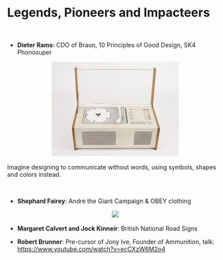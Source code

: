 # Legends, Pioneers and Impacteers

&nbsp;

- <b>Dieter Rams</b>: CDO of Braun, 10 Principles of Good Design, SK4 Phonosuper

<p align="center"> 
<img src="https://github.com/WizardOfAus/The-Ultimate-Design-Resource-Go-To/blob/master/Legendary%20Designers/Images/image.png">
</p>

Imagine designing to communicate without words, using symbols, shapes and colors instead.

&nbsp;

- <b>Shephard Fairey</b>: Andre the Giant Campaign & OBEY clothing

<p align="center"> 
<img src="https://img.rt.com/files/oldfiles/usa/shepard-fairey-hope-jail-145/obama-hope.si.jpg">
</p>


- <b>Margaret Calvert and Jock Kinneir</b>: British National Road Signs

- <b>Robert Brunner</b>: Pre-cursor of Jony Ive, Founder of Ammunition, talk: https://www.youtube.com/watch?v=ecCXzW6M2o4


